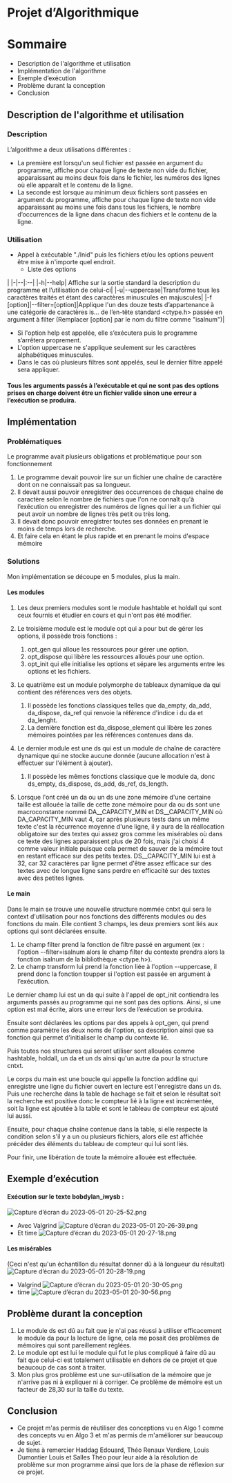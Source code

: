 Projet d’Algorithmique
=====================


# Sommaire
* Description de l'algorithme et utilisation
* Implémentation de l'algorithme
* Exemple d’exécution
* Problème durant la conception
* Conclusion

## Description de l'algorithme et utilisation
### Description
L’algorithme a deux utilisations différentes :

* La première est lorsqu'un seul fichier est passée en argument du programme, affiche pour chaque ligne de texte non vide du fichier, apparaissant au moins deux fois dans le fichier, les numéros des lignes où elle apparaît et le contenu de la ligne.
* La seconde est lorsque au minimum deux fichiers sont passées en argument du programme, affiche pour chaque ligne de texte non vide apparaissant au moins une fois dans tous les fichiers, le nombre d’occurrences de la ligne dans chacun des fichiers et le contenu de la ligne.

### Utilisation
* Appel à exécutable "./lnid" puis les fichiers et/ou les options peuvent être mise à n'importe quel endroit.
	* Liste des options

|
|-|--|:--|
|-h|--help| Affiche sur la sortie standard la description du programme et l’utilisation de celui-ci|
|-u|--uppercase|Transforme tous les caractères traités et étant des caractères minuscules en majuscules|
|-f [option]|--filter=[option]|Applique l'un des douze tests d’appartenance à une catégorie de caractères is... de l’en-tête standard <ctype.h> passée en argument à filter (Remplacer [option] par le nom du filtre comme "isalnum")|
* Si l'option help est appelée, elle s’exécutera puis le programme s’arrêtera proprement.
* L'option uppercase ne s'applique seulement sur les caractères alphabétiques minuscules. 
 * Dans le cas où plusieurs filtres sont appelés, seul le dernier filtre appelé sera appliquer. 

#### Tous les arguments passés à l’exécutable et qui ne sont pas des options prises en charge doivent être un fichier valide sinon une erreur a l’exécution se produira.

## Implémentation 
### Problématiques 
Le programme avait plusieurs obligations et problématique pour son fonctionnement

1. Le programme devait pouvoir lire sur un fichier une chaîne de caractère dont on ne connaissait pas sa longueur.
2. Il devait aussi pouvoir enregistrer des occurrences de chaque chaîne de caractère selon le nombre de fichiers que l'on ne connaît qu'à l’exécution ou enregistrer des numéros de lignes qui lier a un fichier qui peut avoir un nombre de lignes très petit ou très long.
3. Il devait donc pouvoir enregistrer toutes ses données en prenant le moins de temps lors de recherche.
4. Et faire cela en étant le plus rapide et en prenant le moins d'espace mémoire

### Solutions
  Mon implémentation se découpe en 5 modules, plus la main.

#### Les modules

1. Les deux premiers modules sont le module hashtable et holdall qui sont ceux fournis et étudier en cours et qui n'ont pas été modifier.
2. Le troisième module est le module opt qui a pour but de gérer les options, il possède trois fonctions :
	1. opt_gen qui alloue les ressources pour gérer une option.
	2. opt_dispose qui libère les ressources alloués pour une option.
	3. opt_init qui elle initialise les options et sépare les arguments entre les options et les fichiers.

3. Le quatrième est un module polymorphe de tableaux dynamique da qui contient des références vers des objets.
	1. Il possède les fonctions classiques telles que da_empty, da_add, da_dispose, da_ref qui renvoie la référence d'indice i du da et da_lenght.
	2. La dernière fonction est da_dispose_element qui libère les zones mémoires pointées par les références contenues dans da.
4. Le dernier module est une ds qui est un module de chaîne de caractère dynamique qui ne stocke aucune donnée (aucune allocation n'est à effectuer sur l'élément à ajouter).
	1. Il possède les mêmes fonctions classique que le module da, donc ds_empty, ds_dispose, ds_add, ds_ref, ds_length.
5. Lorsque l'ont créé un da ou un ds une zone mémoire d'une certaine taille est allouée la taille de cette zone mémoire pour da ou ds sont une macroconstante nommé DA__CAPACITY_MIN et DS__CAPACITY_MIN où DA_CAPACITY_MIN vaut 4, car après plusieurs tests dans un même texte c'est la récurrence moyenne d'une ligne, il y aura de la réallocation obligatoire sur des textes qui assez gros comme les misérables où dans ce texte des lignes apparaissent plus de 20 fois, mais j'ai choisi 4 comme valeur initiale puisque cela permet de sauver de la mémoire tout en restant efficace sur des petits textes.
DS__CAPACITY_MIN lui est à 32, car 32 caractères  par ligne permet d'être assez efficace sur des textes avec de longue ligne sans perdre en efficacité sur des textes avec des petites lignes.

#### Le main
Dans le main se trouve une nouvelle structure nommée cntxt qui sera le context d'utilisation pour nos fonctions des différents modules ou des fonctions du main.
	Elle contient 3 champs, les deux premiers sont liés aux options qui sont déclarées ensuite.

1. Le champ filter prend la fonction de filtre passé en argument (ex : l'option --filter=isalnum alors le champ filter du contexte prendra alors la fonction isalnum de la bibliothèque <ctype.h>).
2. Le champ transform lui prend la fonction liée à l'option --uppercase, il prend donc la fonction toupper si l'option est passée en argument à l’exécution.

Le dernier champ lui est un da qui suite à l'appel de opt_init contiendra les arguments passés au programme qui ne sont pas des options. Ainsi, si une option est mal écrite, alors une erreur lors de l’exécution se produira.

Ensuite sont déclarées les options par des appels à opt_gen, qui prend comme paramètre les deux noms de l'option, sa description ainsi que sa fonction qui permet d'initialiser le champ du contexte lié.

Puis toutes nos structures qui seront utiliser sont allouées comme hashtable, holdall, un da et un ds ainsi qu'un autre da pour la structure cntxt.

Le corps du main est une boucle qui appelle la fonction addline qui enregistre une ligne du fichier ouvert en lecture est l'enregistre dans un ds.
Puis une recherche dans la table de hachage se fait et selon le résultat soit la recherche est positive donc le compteur lié à la ligne est incrémentée, soit la ligne est ajoutée à la table et sont le tableau de compteur est ajouté lui aussi.

Ensuite, pour chaque chaîne contenue dans la table, si elle respecte la condition selon s'il y a un ou plusieurs fichiers,  alors elle est affichée précéder des éléments du tableau de compteur qui lui sont liés.

Pour finir, une libération de toute la mémoire allouée est effectuée.

## Exemple d’exécution
#### Exécution sur le texte bobdylan_iwysb :
![Capture d’écran du 2023-05-01 20-25-52.png](/home/florent/Images/Captures%20d%E2%80%99%C3%A9cran/Capture%20d%E2%80%99%C3%A9cran%20du%202023-05-01%2020-25-52.png)
* Avec Valgrind
	![Capture d’écran du 2023-05-01 20-26-39.png](/home/florent/Images/Captures%20d%E2%80%99%C3%A9cran/Capture%20d%E2%80%99%C3%A9cran%20du%202023-05-01%2020-26-39.png)
* Et time
![Capture d’écran du 2023-05-01 20-27-18.png](/home/florent/Images/Captures%20d%E2%80%99%C3%A9cran/Capture%20d%E2%80%99%C3%A9cran%20du%202023-05-01%2020-27-18.png)

#### Les misérables
(Ceci n'est qu'un échantillon du résultat donner dû à là longueur du résultat)
![Capture d’écran du 2023-05-01 20-28-19.png](/home/florent/Images/Captures%20d%E2%80%99%C3%A9cran/Capture%20d%E2%80%99%C3%A9cran%20du%202023-05-01%2020-28-19.png)
* Valgrind 
![Capture d’écran du 2023-05-01 20-30-05.png](/home/florent/Images/Captures%20d%E2%80%99%C3%A9cran/Capture%20d%E2%80%99%C3%A9cran%20du%202023-05-01%2020-30-05.png)
* time
![Capture d’écran du 2023-05-01 20-30-56.png](/home/florent/Images/Captures%20d%E2%80%99%C3%A9cran/Capture%20d%E2%80%99%C3%A9cran%20du%202023-05-01%2020-30-56.png)

## Problème durant la conception 
1. Le module ds est dû au fait que je n'ai pas réussi à utiliser efficacement le module da pour la lecture de ligne, cela me posait des problèmes de mémoires qui sont pareillement réglées.
2. Le module opt est lui le module qui fut le plus compliqué à faire dû au fait que celui-ci est totalement utilisable en dehors de ce projet et que beaucoup de cas sont à traiter.
3. Mon plus gros problème est une sur-utilisation de la mémoire que je n'arrive pas ni à expliquer ni à corriger. Ce problème de mémoire est un facteur de 28,30 sur la taille du texte.


## Conclusion
* Ce projet m'as permis de réutiliser des conceptions vu en Algo 1 comme des concepts vu en Algo 3 et m'as permis de m'améliorer sur beaucoup de sujet.
* Je tiens à remercier Haddag Edouard, Théo Renaux Verdiere, Louis Dumontier Louis et Salles Théo pour leur aide à la résolution de problème sur mon programme ainsi que lors de la phase de réflexion sur ce projet.

